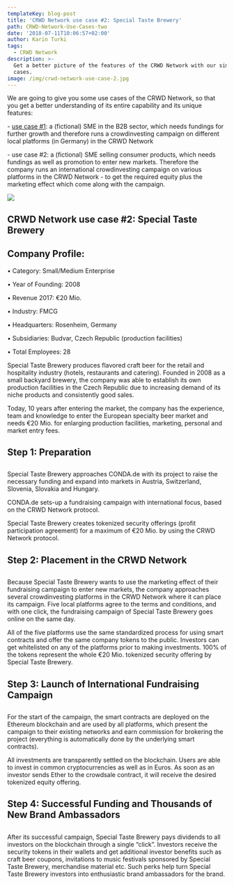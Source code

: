 ```yaml
---
templateKey: blog-post
title: 'CRWD Network use case #2: Special Taste Brewery'
path: CRWD-Network-Use-Cases-two
date: '2018-07-11T10:06:57+02:00'
author: Karin Turki
tags:
  - CRWD Network
description: >-
  Get a better picture of the features of the CRWD Network with our simple uses
  cases.
image: /img/crwd-network-use-case-2.jpg
---
```

We are going to give you some use cases of the CRWD Network, so that you get a better understanding of its entire capability and its unique features:

\- [use case #1](https://ico.conda.online/crwd-network-use-case-1-woodworks/): a (fictional) SME in the B2B sector, which needs fundings for further growth and therefore runs a crowdinvesting campaign on different local platforms (in Germany) in the CRWD Network

\- use case #2: a (fictional) SME selling consumer products, which needs fundings as well as promotion to enter new markets. Therefore the company runs an international crowdinvesting campaign on various platforms in the CRWD Network - to get the required equity plus the marketing effect which come along with the campaign.

![](/img/crwd-network-use-case-2.jpg)

## CRWD Network use case #2: Special Taste Brewery

## Company Profile:

•	Category: Small/Medium Enterprise

•	Year of Founding: 2008

•	Revenue 2017: €20 Mio. 

•	Industry: FMCG

•	Headquarters: Rosenheim, Germany

•	Subsidiaries: Budvar, Czech Republic (production facilities)

•	Total Employees: 28

Special Taste Brewery produces flavored craft beer for the retail and hospitality industry (hotels, restaurants and catering). Founded in 2008 as a small backyard brewery, the company was able to establish its own production facilities in the Czech Republic due to increasing demand of its niche products and consistently good sales. 

Today, 10 years after entering the market, the company has the experience, team and knowledge to enter the European specialty beer market and needs €20 Mio. for enlarging production facilities, marketing, personal and market entry fees.

## Step 1: Preparation

## 

Special Taste Brewery approaches CONDA.de with its project to raise the necessary funding and expand into markets in Austria, Switzerland, Slovenia, Slovakia and Hungary.

CONDA.de sets-up a fundraising campaign with international focus, based on the CRWD Network protocol.

Special Taste Brewery creates tokenized security offerings (profit participation agreement) for a maximum of €20 Mio. by using the CRWD Network protocol.

## Step 2: Placement in the CRWD Network

## 

Because Special Taste Brewery wants to use the marketing effect of their fundraising campaign to enter new markets, the company approaches several crowdinvesting platforms in the CRWD Network where it can place its campaign. Five local platforms agree to the terms and conditions, and with one click, the fundraising campaign of Special Taste Brewery goes online on the same day.

All of the five platforms use the same standardized process for using smart contracts and offer the same company tokens to the public. Investors can get whitelisted on any of the platforms prior to making investments. 100% of the tokens represent the whole €20 Mio. tokenized security offering by Special Taste Brewery.

## Step 3: Launch of International Fundraising Campaign

## 

For the start of the campaign, the smart contracts are deployed on the Ethereum blockchain and are used by all platforms, which present the campaign to their existing networks and earn commission for brokering the project (everything is automatically done by the underlying smart contracts).

All investments are transparently settled on the blockchain. Users are able to invest in common cryptocurrencies as well as in Euros. As soon as an investor sends Ether to the crowdsale contract, it will receive the desired tokenized equity offering.

## Step 4: Successful Funding and Thousands of New Brand Ambassadors

## 

After its successful campaign, Special Taste Brewery pays dividends to all investors on the blockchain through a single “click”. Investors receive the security tokens in their wallets and get additional investor benefits such as craft beer coupons, invitations to music festivals sponsored by Special Taste Brewery, merchandise material etc. Such perks help turn Special Taste Brewery investors into enthusiastic brand ambassadors for the brand.

